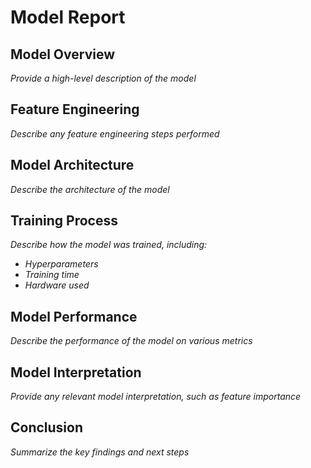 # Model Report

## Model Overview

*Provide a high-level description of the model*

## Feature Engineering

*Describe any feature engineering steps performed*

## Model Architecture

*Describe the architecture of the model*

## Training Process

*Describe how the model was trained, including:*
- *Hyperparameters*
- *Training time*
- *Hardware used*

## Model Performance

*Describe the performance of the model on various metrics*

## Model Interpretation

*Provide any relevant model interpretation, such as feature importance*

## Conclusion

*Summarize the key findings and next steps*
